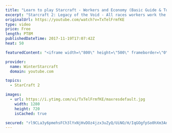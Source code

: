 ```yaml
---
title: "Learn to play Starcraft - Workers and Economy (Basic Guide & Tutorial)"
excerpt: "Starcraft 2: Legacy of the Void - All races workers work the same (mule notwithstanding!)  Wiki on mining: http://wiki.teamliquid.net/starcraft2/Mining_Minerals"
originalUrl: https://youtube.com/watch?v=TxTelFrmfKE
type: video
price: Free
length: PT8M
publishedDateTime: 2017-11-19T17:07:42Z
heat: 50

featuredContent: "<iframe width=\"800\" height=\"500\" frameborder=\"0\" src=\"https://www.youtube.com/embed/TxTelFrmfKE\" allow=\"accelerometer; autoplay; encrypted-media; gyroscope; picture-in-picture\" allowfullscreen></iframe>"

provider:
  name: WinterStarcraft
  domain: youtube.com

topics:
  - StarCraft 2

images:
  - url: https://i.ytimg.com/vi/TxTelFrmfKE/maxresdefault.jpg
    width: 1280
    height: 720
    isCached: true

secured: "rl9CLa3y6pmehsFCh3lYxNjHvDOz4jzx3uZyQ/UiNO/H/IqGOgfpSo0hXm3An/zjOz2wIOgY1Dj96aBsWDz9QThXnB7obmHFMTl9OntUUu1XyTyNryye+bIUPBsf2EHWAOs3OoxGjZYcfeqLaiUNLsyb+X3YUQk22h7wXSxBn5cDbtF2oFHOhwbhgPYLAKyLktcVohBMtJ1SOKUvyVDaA6mDccONjMdcCLNTLMyeck2OvzT1EoBvMxk5tVRHhengLo0IRuzb4NLM30tsAXmOeevp9EJ1TL2540Pr21cCVGmbIJ5gCkpUEhJwrQtt8fn2e5zpZzVsi1dg0s/ze2VJtgYGXvdkFbDqY0TdLi0Li913uUiE2wPkliIPYJEagEFeqGffnwPjM4JxxjOMFHyrSGN2qjbchhNVkx5QRhnN32g=;9mTObZ/k7o6pnpa9OR9OMQ=="
---
```


